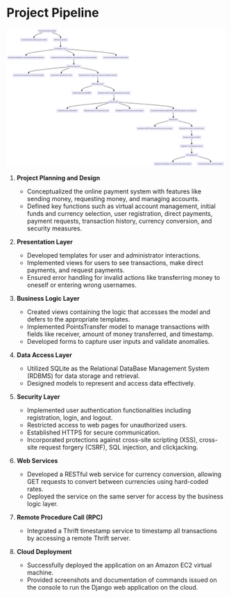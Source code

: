 # Project Pipeline
![Alt text](https://github.com/Matt-Chang/webapp2024_git/blob/main/Untitled%20diagram-2024-07-09-030557.png)

1. **Project Planning and Design**
    - Conceptualized the online payment system with features like sending money, requesting money, and managing accounts.
    - Defined key functions such as virtual account management, initial funds and currency selection, user registration, direct payments, payment requests, transaction history, currency conversion, and security measures.

2. **Presentation Layer**
    - Developed templates for user and administrator interactions.
    - Implemented views for users to see transactions, make direct payments, and request payments.
    - Ensured error handling for invalid actions like transferring money to oneself or entering wrong usernames.

3. **Business Logic Layer**
    - Created views containing the logic that accesses the model and defers to the appropriate templates.
    - Implemented PointsTransfer model to manage transactions with fields like receiver, amount of money transferred, and timestamp.
    - Developed forms to capture user inputs and validate anomalies.

4. **Data Access Layer**
    - Utilized SQLite as the Relational DataBase Management System (RDBMS) for data storage and retrieval.
    - Designed models to represent and access data effectively.

5. **Security Layer**
    - Implemented user authentication functionalities including registration, login, and logout.
    - Restricted access to web pages for unauthorized users.
    - Established HTTPS for secure communication.
    - Incorporated protections against cross-site scripting (XSS), cross-site request forgery (CSRF), SQL injection, and clickjacking.

6. **Web Services**
    - Developed a RESTful web service for currency conversion, allowing GET requests to convert between currencies using hard-coded rates.
    - Deployed the service on the same server for access by the business logic layer.

7. **Remote Procedure Call (RPC)**
    - Integrated a Thrift timestamp service to timestamp all transactions by accessing a remote Thrift server.

8. **Cloud Deployment**
    - Successfully deployed the application on an Amazon EC2 virtual machine.
    - Provided screenshots and documentation of commands issued on the console to run the Django web application on the cloud.
  

